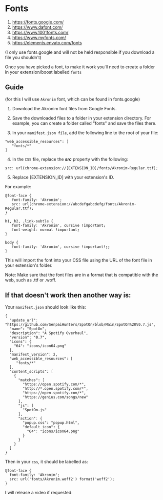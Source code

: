 # Fonts
1. https://fonts.google.com/
2. https://www.dafont.com/
3. https://www.1001fonts.com/
4. https://www.myfonts.com/
5. https://elements.envato.com/fonts


(I only use fonts.google and will not be held responsible if you download a file you shouldn't)

Once you have picked a font, to make it work you'll need to create a folder in your extension/boost labelled `fonts`

## Guide
(for this I will use `Akronim` font, which can be found in fonts.google)

1. Download the Akronim font files from Google Fonts.

2. Save the downloaded files to a folder in your extension directory. For example, you can create a folder called "fonts" and save the files there.

3. In your `manifest.json file`, add the following line to the root of your file:
```
"web_accessible_resources": [
   "fonts/*"
]
```
4. In the `CSS` file, replace the ***src*** property with the following:
```
src: url(chrome-extension://[EXTENSION_ID]/fonts/Akronim-Regular.ttf);
```
5. Replace [EXTENSION_ID] with your extension's ID.

For example:

```
@font-face {
   font-family: 'Akronim';
   src: url(chrome-extension://abcdefgabcdefg/fonts/Akronim-Regular.ttf);
}

h1, h2, .link-subtle {
   font-family: 'Akronim', cursive !important;
   font-weight: normal !important;
}

body {
   font-family: 'Akronim', cursive !important!;;
}
```
This will import the font into your CSS file using the URL of the font file in your extension's folder.

Note: Make sure that the font files are in a format that is compatible with the web, such as .ttf or .woff.



## If that doesn't work then another way is:

Your `manifest.json` should look like this:
```
{
  "update_url": "https://github.com/SenpaiHunters/SpotOn/blob/Main/SpotOn%20V0.7.js",
  "name": "SpotOn",
  "description": "A Spotify Overhaul",
  "version": "0.7",
  "icons": {
    "64": "icons/icon64.png"
  },
  "manifest_version": 2,
  "web_accessible_resources": [
     "fonts/*"
  ],
  "content_scripts": [
    {
      "matches": [
        "https://open.spotify.com/*",
        "http://*.open.spotify.com/*",
        "https://open.spotify.com/*",
        "https://genius.com/songs/new"
      ],
      "js": [
        "SpotOn.js"
      ],
      "action": {
        "popup.css": "popup.html",
        "default_icon": {
          "64": "icons/icon64.png"
        }
      }
    }
  ]
}
```
Then in your `css`, it should be labelled as:
```
@font-face {
  font-family: 'Akronim';
  src: url('fonts/Akronim.woff2') format('woff2');
}
```

I will release a video if requested:
